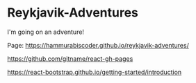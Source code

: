 # Reykjavik-Adventures
I'm going on an adventure!

Page: https://hammurabiscoder.github.io/reykjavik-adventures/

https://github.com/gitname/react-gh-pages

https://react-bootstrap.github.io/getting-started/introduction

